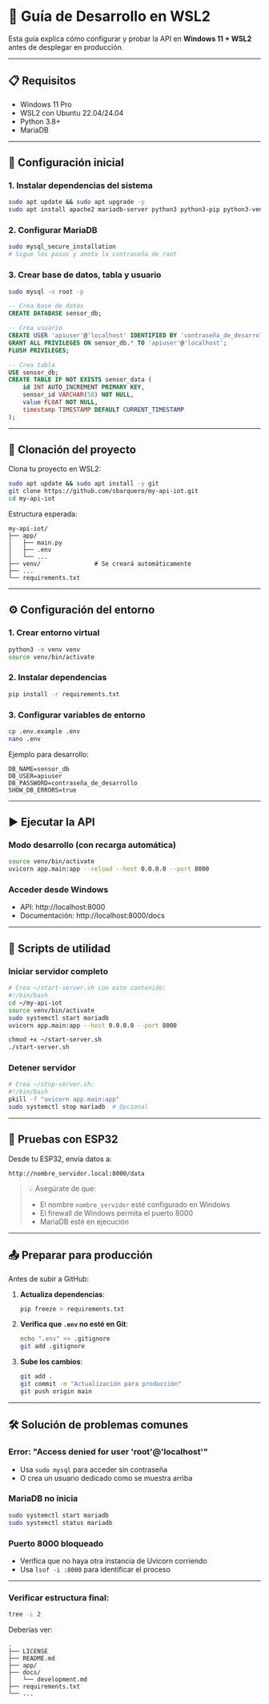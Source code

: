 # 🧪 Guía de Desarrollo en WSL2

Esta guía explica cómo configurar y probar la API en **Windows 11 + WSL2** antes de desplegar en producción.

---

## 📋 Requisitos

- Windows 11 Pro
- WSL2 con Ubuntu 22.04/24.04
- Python 3.8+
- MariaDB

---

## 🚀 Configuración inicial

### 1. Instalar dependencias del sistema
```bash
sudo apt update && sudo apt upgrade -y
sudo apt install apache2 mariadb-server python3 python3-pip python3-venv git -y
```

### 2. Configurar MariaDB
```bash
sudo mysql_secure_installation
# Sigue los pasos y anota la contraseña de root
```

### 3. Crear base de datos, tabla y usuario
```bash
sudo mysql -u root -p
```
```sql
-- Crea base de datos
CREATE DATABASE sensor_db;

-- Crea usuario
CREATE USER 'apiuser'@'localhost' IDENTIFIED BY 'contraseña_de_desarrollo';
GRANT ALL PRIVILEGES ON sensor_db.* TO 'apiuser'@'localhost';
FLUSH PRIVILEGES;

-- Crea tabla
USE sensor_db;
CREATE TABLE IF NOT EXISTS sensor_data (
    id INT AUTO_INCREMENT PRIMARY KEY,
    sensor_id VARCHAR(50) NOT NULL,
    value FLOAT NOT NULL,
    timestamp TIMESTAMP DEFAULT CURRENT_TIMESTAMP
);
```

---

## 📁 Clonación del proyecto

Clona tu proyecto en WSL2:

```bash
sudo apt update && sudo apt install -y git
git clone https://github.com/sbarquero/my-api-iot.git
cd my-api-iot
```


Estructura esperada:
```
my-api-iot/
├── app/
│   ├── main.py
│   ├── .env
│   └── ...
├── venv/               # Se creará automáticamente
├── ...
└── requirements.txt
```

---

## ⚙️ Configuración del entorno

### 1. Crear entorno virtual
```bash
python3 -m venv venv
source venv/bin/activate
```

### 2. Instalar dependencias
```bash
pip install -r requirements.txt
```

### 3. Configurar variables de entorno
```bash
cp .env.example .env
nano .env
```
Ejemplo para desarrollo:
```env
DB_NAME=sensor_db
DB_USER=apiuser
DB_PASSWORD=contraseña_de_desarrollo
SHOW_DB_ERRORS=true
```

---

## ▶️ Ejecutar la API

### Modo desarrollo (con recarga automática)
```bash
source venv/bin/activate
uvicorn app.main:app --reload --host 0.0.0.0 --port 8000
```

### Acceder desde Windows
- API: http://localhost:8000
- Documentación: http://localhost:8000/docs

---

## 🔄 Scripts de utilidad

### Iniciar servidor completo
```bash
# Crea ~/start-server.sh con este contenido:
#!/bin/bash
cd ~/my-api-iot
source venv/bin/activate
sudo systemctl start mariadb
uvicorn app.main:app --host 0.0.0.0 --port 8000
```

```bash
chmod +x ~/start-server.sh
./start-server.sh
```

### Detener servidor
```bash
# Crea ~/stop-server.sh:
#!/bin/bash
pkill -f "uvicorn app.main:app"
sudo systemctl stop mariadb  # Opcional
```

---

## 🧪 Pruebas con ESP32

Desde tu ESP32, envía datos a:
```
http://nombre_servidor.local:8000/data
```

> 💡 Asegúrate de que:
> - El nombre `nombre_servidor` esté configurado en Windows
> - El firewall de Windows permita el puerto 8000
> - MariaDB esté en ejecución

---

## 📤 Preparar para producción

Antes de subir a GitHub:

1. **Actualiza dependencias**:
   ```bash
   pip freeze > requirements.txt
   ```

2. **Verifica que `.env` no esté en Git**:
   ```bash
   echo ".env" >> .gitignore
   git add .gitignore
   ```

3. **Sube los cambios**:
   ```bash
   git add .
   git commit -m "Actualización para producción"
   git push origin main
   ```

---

## 🛠️ Solución de problemas comunes

### Error: "Access denied for user 'root'@'localhost'"
- Usa `sudo mysql` para acceder sin contraseña
- O crea un usuario dedicado como se muestra arriba

### MariaDB no inicia
```bash
sudo systemctl start mariadb
sudo systemctl status mariadb
```

### Puerto 8000 bloqueado
- Verifica que no haya otra instancia de Uvicorn corriendo
- Usa `lsof -i :8000` para identificar el proceso

---

### Verificar estructura final:
```bash
tree -L 2
```
Deberías ver:
```
.
├── LICENSE
├── README.md
├── app/
├── docs/
│   └── development.md
├── requirements.txt
└── ...
```
